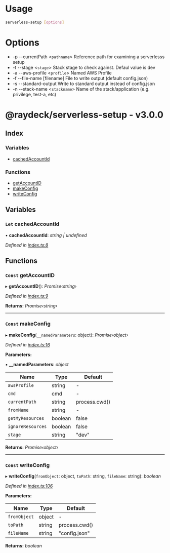 
<a name="__climd"></a>

# Usage
```bash
serverless-setup [options]
```
# Options
* -p --currentPath \<`pathname`> Reference path for examining a serverlesss setup 
* -t --stage \<`stage`> Stack stage to check against. Defaul value is dev 
* -a --aws-profile \<`profile`> Named AWS Profile 
* -f --file-name [filename] File to write output (default config.json) 
* -s --standard-output Write to standard output instead of config.json 
* -n --stack-name \<`stackname`> Name of the stack/application (e.g. privilege, test-a, etc) 

<a name="librarymd"></a>


# @raydeck/serverless-setup - v3.0.0

## Index

### Variables

* [cachedAccountId](#let-cachedaccountid)

### Functions

* [getAccountID](#const-getaccountid)
* [makeConfig](#const-makeconfig)
* [writeConfig](#const-writeconfig)

## Variables

### `Let` cachedAccountId

• **cachedAccountId**: *string | undefined*

*Defined in [index.ts:8](https://github.com/rhdeck/serverless-setup/blob/e517068/src/index.ts#L8)*

## Functions

### `Const` getAccountID

▸ **getAccountID**(): *Promise‹string›*

*Defined in [index.ts:9](https://github.com/rhdeck/serverless-setup/blob/e517068/src/index.ts#L9)*

**Returns:** *Promise‹string›*

___

### `Const` makeConfig

▸ **makeConfig**(`__namedParameters`: object): *Promise‹object›*

*Defined in [index.ts:16](https://github.com/rhdeck/serverless-setup/blob/e517068/src/index.ts#L16)*

**Parameters:**

▪ **__namedParameters**: *object*

Name | Type | Default |
------ | ------ | ------ |
`awsProfile` | string | - |
`cmd` | cmd | - |
`currentPath` | string | process.cwd() |
`fromName` | string | - |
`getMyResources` | boolean | false |
`ignoreResources` | boolean | false |
`stage` | string | "dev" |

**Returns:** *Promise‹object›*

___

### `Const` writeConfig

▸ **writeConfig**(`fromObject`: object, `toPath`: string, `fileName`: string): *boolean*

*Defined in [index.ts:106](https://github.com/rhdeck/serverless-setup/blob/e517068/src/index.ts#L106)*

**Parameters:**

Name | Type | Default |
------ | ------ | ------ |
`fromObject` | object | - |
`toPath` | string | process.cwd() |
`fileName` | string | "config.json" |

**Returns:** *boolean*

